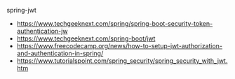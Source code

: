 spring-jwt

* https://www.techgeeknext.com/spring/spring-boot-security-token-authentication-jw
* https://www.techgeeknext.com/spring-boot/jwt
* https://www.freecodecamp.org/news/how-to-setup-jwt-authorization-and-authentication-in-spring/
* https://www.tutorialspoint.com/spring_security/spring_security_with_jwt.htm
